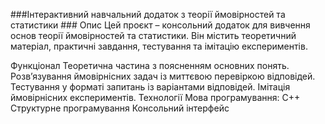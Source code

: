 ###Інтерактивний навчальний додаток з теорії ймовірностей та статистики ###
Опис
Цей проєкт – консольний додаток для вивчення основ теорії ймовірностей та статистики. Він містить теоретичний матеріал, практичні завдання, тестування та імітацію експериментів.

Функціонал
Теоретична частина з поясненням основних понять.
Розв’язування ймовірнісних задач із миттєвою перевіркою відповідей.
Тестування у форматі запитань із варіантами відповідей.
Імітація ймовірнісних експериментів.
Технології
Мова програмування: C++
Структурне програмування
Консольний інтерфейс
